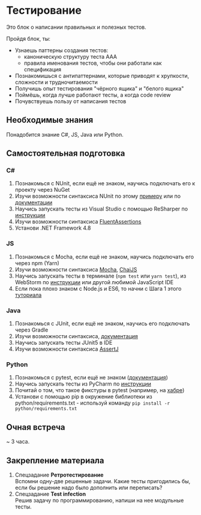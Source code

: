 # Тестирование

Это блок о написании правильных и полезных тестов.

Пройдя блок, ты:

- Узнаешь паттерны создания тестов:
    - каноническую структуру теста AAA
    - правила именования тестов, чтобы они работали как спецификация
- Познакомишься с антипаттернами, которые приводят к хрупкости, сложности и трудночитаемости
- Получишь опыт тестирования "чёрного ящика" и "белого ящика"
- Поймёшь, когда лучше работают тесты, а когда code review
- Почувствуешь пользу от написания тестов


## Необходимые знания

Понадобится знание C#, JS, Java или Python.


## Самостоятельная подготовка

### C#
1. Познакомься с NUnit, если ещё не знаком, научись подключать его к проекту через NuGet
2. Изучи возможности синтаксиса NUnit по этому [примеру](https://github.com/nunit/nunit-csharp-samples/blob/master/syntax/AssertSyntaxTests.cs) или по [документации](https://github.com/nunit/docs/wiki/NUnit-Documentation)
3. Научись запускать тесты из Visual Studio с помощью ReSharper по [инструкции](https://www.jetbrains.com/resharper/features/unit_testing.html)
4. Изучи возможности синтаксиса [FluentAssertions](https://fluentassertions.com/introduction)
5. Установи .NET Framework 4.8

### JS
1. Познакомься с Mocha, если ещё не знаком, научись подключать его через npm (Yarn)
2. Изучи возможности синтаксиса [Mocha](https://mochajs.org/), [ChaiJS](https://www.chaijs.com/api/bdd/)
3. Научись запускать тесты в терминале (`npm test` или `yarn test`), из WebStorm по [инструкции](https://www.jetbrains.com/help/webstorm/testing.html) или другой любимой JavaScript IDE
4. Если пока плохо знаком с Node.js и ES6, то начни с Шага 1 этого [туториала](https://github.com/kontur-courses/frontend-starter-tutorial)

### Java
1. Познакомься с JUnit, если ещё не знаком, научись его подключать через Gradle
2. Изучи возможности синтаксиса, [документация](https://junit.org/junit5/docs/5.0.1/api/org/junit/jupiter/api/Assertions.html)
3. Научись запускать тесты JUnit5 в IDE
4. Изучи возможности синтаксиса [AssertJ](https://assertj.github.io/doc/)

### Python
1. Познакомься c pytest, если ещё не знаком ([документация](https://docs.pytest.org/en/7.3.x/))
2. Научись запускать тесты из PyCharm по [инструкции](https://www.jetbrains.com/help/pycharm/performing-tests.html#run-tests-in-parallel)
3. Почитай о том, что такое фикстуры в pytest (например, на [хабре](https://habr.com/ru/articles/448786/))
4. Установи с помощью pip в окружение библиотеки из python/requirements.txt - используй команду `pip install -r python/requirements.txt`

## Очная встреча

~ 3 часа.


## Закрепление материала

1. Спецзадание __Ретротестирование__  
Вспомни одну-две решенные задачи. Какие тесты пригодились бы, если бы решение надо было дополнить или переписать?
2. Спецзадание __Test infection__  
Решив задачу по программированию, напиши на нее модульные тесты.
